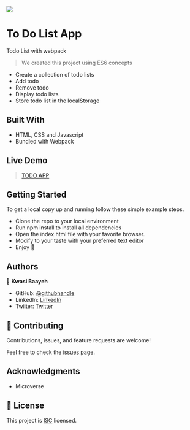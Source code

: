 ![](https://img.shields.io/badge/Microverse-blueviolet)

# To Do List App
 Todo List with webpack

> We created this project using ES6 concepts
- Create a collection of todo lists
- Add todo
- Remove todo
- Display todo lists
- Store todo list in the localStorage


## Built With

- HTML, CSS and Javascript
- Bundled with Webpack


## Live Demo
> [TODO APP](https://baayeh.github.io/todo-list/)

## Getting Started

To get a local copy up and running follow these simple example steps.

- Clone the repo to your local environment
- Run npm install to install all dependencies
- Open the index.html file with your favorite browser.
- Modify to your taste with your preferred text editor
- Enjoy :hugs:

## Authors

👤 **Kwasi Baayeh**

- GitHub: [@githubhandle](https://github.com/Baayeh)
- LinkedIn: [LinkedIn](https://linkedin.com/in/kabaayeh)
- Twiiter: [Twitter](https://twitter.com/Cest_Baayeh)


## 🤝 Contributing

Contributions, issues, and feature requests are welcome!

Feel free to check the [issues page](../../issues/).

## Acknowledgments

- Microverse

## 📝 License

This project is [ISC](https://en.wikipedia.org/wiki/ISC_license) licensed.
